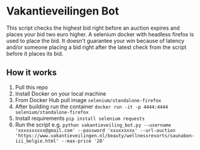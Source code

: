 # Vakantieveilingen Bot

This script checks the highest bid right before an auction expires and places your bid two euro higher. A selenium docker with headless firefox is used to place the bid. It doesn't guarantee your win because of latency and/or someone placing a bid right after the latest check from the script before it places its bid.

## How it works
1. Pull this repo
2. Install Docker on your local machine
3. From Docker Hub pull image `selenium/standalone-firefox`
4. After building run the container `docker run -it -p 4444:4444 selenium/standalone-firefox`
5. Install requirements `pip install selenium requests`
6. Run the script e.g. `python vakantieveiling_bot.py --username 'xxxxxxxxxx@gmail.com' --password 'xxxxxxxxx' --url-auction 'https://www.vakantieveilingen.nl/beauty/wellnessresorts/saunabon-iii_belgie.html' --max-price '28'`
